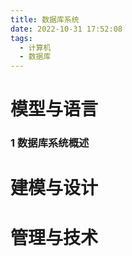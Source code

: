 ```yaml
---
title: 数据库系统
date: 2022-10-31 17:52:08
tags:
  - 计算机
  - 数据库
---
```


# 模型与语言

### 1 数据库系统概述





# 建模与设计



# 管理与技术

